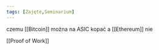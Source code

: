 ```yaml
---
tags: [Zajęte,Seminarium]
---
```


czemu [[Bitcoin]] można na ASIC kopać a [[Ethereum]] nie

[[Proof of Work]]
